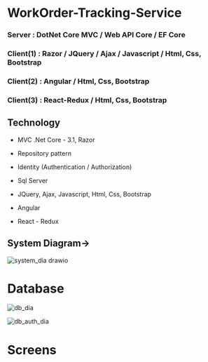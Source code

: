 # WorkOrder-Tracking-Service

### Server : DotNet Core MVC / Web API Core / EF Core
### Client(1) : Razor / JQuery / Ajax / Javascript / Html, Css, Bootstrap
### Client(2) : Angular / Html, Css, Bootstrap
### Client(3) : React-Redux / Html, Css, Bootstrap


Technology
----------
- MVC .Net Core - 3.1, Razor

- Repository pattern

- Identity (Authentication / Authorization)

- Sql Server

- JQuery, Ajax, Javascript, Html, Css, Bootstrap

- Angular 

- React - Redux


## System Diagram->
![system_dia drawio](https://user-images.githubusercontent.com/26190114/166812919-f6e47ac9-df2c-43b4-9e4a-8368d8459e36.png)


# Database
![db_dia](https://user-images.githubusercontent.com/26190114/166802303-b1a54a9b-656e-46d7-91a6-9df148a7947d.PNG)

![db_auth_dia](https://user-images.githubusercontent.com/26190114/166802666-e5b50a14-5ca7-4bfe-a55a-b1bc5909b890.PNG)

# Screens
